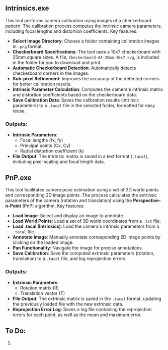 ## Intrinsics.exe

This tool performs camera calibration using images of a checkerboard pattern. The calibration process computes the intrinsic camera parameters, including focal lengths and distortion coefficients. Key features:

- **Select Image Directory**: Choose a folder containing calibration images in `.png` format.
- **Checkerboard Specifications**: The tool uses a 10x7 checkerboard with 25mm square sizes. A file, `Checkerboard-A4-25mm-10x7.svg`, is included in the folder for you to download and print.
- **Automatic Checkerboard Detection**: Automatically detects checkerboard corners in the images.
- **Sub-pixel Refinement**: Improves the accuracy of the detected corners for better calibration results.
- **Intrinsic Parameter Calculation**: Computes the camera's intrinsic matrix and distortion coefficients based on the checkerboard data.
- **Save Calibration Data**: Saves the calibration results (intrinsic parameters) to a `.tacal` file in the selected folder, formatted for easy reuse.

### Outputs:
- **Intrinsic Parameters**:
  - Focal lengths (fx, fy)
  - Principal points (Cx, Cy)
  - Radial distortion coefficient (k)
- **File Output**: The intrinsic matrix is saved in a text format (`.tacal`), including pixel scaling and focal length data.


## PnP.exe

This tool facilitates camera pose estimation using a set of 3D world points and corresponding 2D image points. The process calculates the extrinsic parameters of the camera (rotation and translation) using the **Perspective-n-Point** (PnP) algorithm. Key features:

- **Load Image**: Select and display an image to annotate.
- **Load World Points**: Load a set of 3D world coordinates from a `.txt` file.
- **Load .tacal (Intrinsics)**: Load the camera's intrinsic parameters from a `.tacal` file.
- **Annotate Image**: Manually annotate corresponding 2D image points by clicking on the loaded image.
- **Pan Functionality**: Navigate the image for precise annotations.
- **Save Calibration**: Save the computed extrinsic parameters (rotation, translation) to a `.tacal` file, and log reprojection errors.

### Outputs:
- **Extrinsic Parameters**:
  - Rotation matrix (R)
  - Translation vector (T)
- **File Output**: The extrinsic matrix is saved in the `.tacal` format, updating the previously loaded file with the new extrinsic data.
- **Reprojection Error Log**: Saves a log file containing the reprojection errors for each point, as well as the mean and maximum error.








## To Do:
1. 
